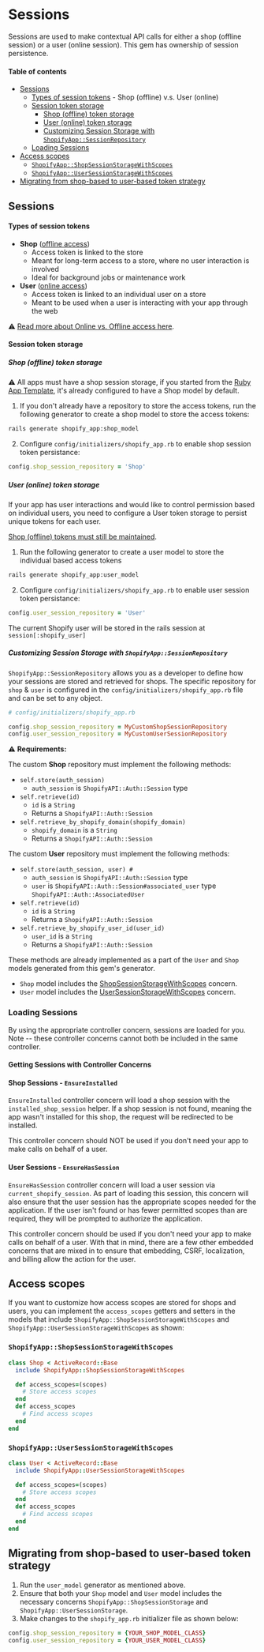 # Sessions

Sessions are used to make contextual API calls for either a shop (offline session) or a user (online session). This gem has ownership of session persistence.

#### Table of contents

- [Sessions](#sessions-2)
  - [Types of session tokens](#types-of-session-tokens) - Shop (offline) v.s. User (online)
  - [Session token storage](#session-token-storage)
      * [Shop (offline) token storage](#shop-(offline)-token-storage)
      * [User (online) token storage](#user-(online)-token-storage)
      * [Customizing Session Storage with `ShopifyApp::SessionRepository`](#customizing-session-storage-with-shopifyapp%3A%3Asessionrepository)
  * [Loading Sessions](#loading-sessions)
- [Access scopes](#access-scopes)
  * [`ShopifyApp::ShopSessionStorageWithScopes`](#shopifyappshopsessionstoragewithscopes)
  * [``ShopifyApp::UserSessionStorageWithScopes``](#shopifyappusersessionstoragewithscopes)
- [Migrating from shop-based to user-based token strategy](#migrating-from-shop-based-to-user-based-token-strategy)

## Sessions
#### Types of session tokens
- **Shop** ([offline access](https://shopify.dev/docs/apps/auth/oauth/access-modes#offline-access))
  - Access token is linked to the store
  - Meant for long-term access to a store, where no user interaction is involved
  - Ideal for background jobs or maintenance work
- **User** ([online access](https://shopify.dev/docs/apps/auth/oauth/access-modes#online-access))
  - Access token is linked to an individual user on a store
  - Meant to be used when a user is interacting with your app through the web

⚠️  [Read more about Online vs. Offline access here](https://shopify.dev/apps/auth/oauth/access-modes).

#### Session token storage
##### Shop (offline) token storage
⚠️ All apps must have a shop session storage, if you started from the [Ruby App Template](https://github.com/Shopify/shopify-app-template-ruby), it's already configured to have a Shop model by default.

1. If you don't already have a repository to store the access tokens, run the following generator to create a shop model to store the access tokens:

```sh
rails generate shopify_app:shop_model
```

2. Configure `config/initializers/shopify_app.rb` to enable shop session token persistance:

```ruby
config.shop_session_repository = 'Shop'
```

##### User (online) token storage
If your app has user interactions and would like to control permission based on individual users, you need to configure a User token storage to persist unique tokens for each user.

[Shop (offline) tokens must still be maintained](#shop-(offline)-token-storage).

1. Run the following generator to create a user model to store the individual based access tokens
```sh
rails generate shopify_app:user_model
```

2. Configure `config/initializers/shopify_app.rb` to enable user session token persistance:

```ruby
config.user_session_repository = 'User'
```

The current Shopify user will be stored in the rails session at `session[:shopify_user]`

##### Customizing Session Storage with `ShopifyApp::SessionRepository`

`ShopifyApp::SessionRepository` allows you as a developer to define how your sessions are stored and retrieved for shops. The specific repository for `shop` & `user` is configured in the `config/initializers/shopify_app.rb` file and can be set to any object.

```ruby
# config/initializers/shopify_app.rb

config.shop_session_repository = MyCustomShopSessionRepository
config.user_session_repository = MyCustomUserSessionRepository
```

⚠️  **Requirements:**

The custom **Shop** repository must implement the following methods:
- `self.store(auth_session)`
  - `auth_session` is `ShopifyAPI::Auth::Session` type
- `self.retrieve(id)`
  - `id` is a `String`
  - Returns a `ShopifyAPI::Auth::Session`
- `self.retrieve_by_shopify_domain(shopify_domain)`
  - `shopify_domain` is a `String`
  - Returns a `ShopifyAPI::Auth::Session`

The custom **User** repository must implement the following methods:
- `self.store(auth_session, user) #`
    - `auth_session` is `ShopifyAPI::Auth::Session` type
    - `user` is `ShopifyAPI::Auth::Session#associated_user` type `ShopifyAPI::Auth::AssociatedUser`
- `self.retrieve(id)`
  - `id` is a `String`
  - Returns a `ShopifyAPI::Auth::Session`
- `self.retrieve_by_shopify_user_id(user_id)`
  - `user_id` is a `String`
  - Returns a `ShopifyAPI::Auth::Session`

These methods are already implemented as a part of the `User` and `Shop` models generated from this gem's generator.
- `Shop` model includes the [ShopSessionStorageWithScopes](https://github.com/Shopify/shopify_app/blob/main/lib/shopify_app/session/shop_session_storage_with_scopes.rb) concern.
- `User` model includes the [UserSessionStorageWithScopes](https://github.com/Shopify/shopify_app/blob/main/lib/shopify_app/session/user_session_storage_with_scopes.rb) concern.

### Loading Sessions
By using the appropriate controller concern, sessions are loaded for you.  Note -- these controller concerns cannot both be included in the same controller.

#### Getting Sessions with Controller Concerns
#### Shop Sessions - `EnsureInstalled`
`EnsureInstalled` controller concern will load a shop session with the `installed_shop_session` helper. If a shop session is not found, meaning the app wasn't installed for this shop, the request will be redirected to be installed.

This controller concern should NOT be used if you don't need your app to make calls on behalf of a user.

#### User Sessions - `EnsureHasSession`
 `EnsureHasSession` controller concern will load a user session via `current_shopify_session`. As part of loading this session, this concern will also ensure that the user session has the appropriate scopes needed for the application. If the user isn't found or has fewer permitted scopes than are required, they will be prompted to authorize the application.

This controller concern should be used if you don't need your app to make calls on behalf of a user. With that in mind, there are a few other embedded concerns that are mixed in to ensure that embedding, CSRF, localization, and billing allow the action for the user.

## Access scopes

If you want to customize how access scopes are stored for shops and users, you can implement the `access_scopes` getters and setters in the models that include `ShopifyApp::ShopSessionStorageWithScopes` and `ShopifyApp::UserSessionStorageWithScopes` as shown:

### `ShopifyApp::ShopSessionStorageWithScopes`
```ruby
class Shop < ActiveRecord::Base
  include ShopifyApp::ShopSessionStorageWithScopes

  def access_scopes=(scopes)
    # Store access scopes
  end
  def access_scopes
    # Find access scopes
  end
end
```

### `ShopifyApp::UserSessionStorageWithScopes`
```ruby
class User < ActiveRecord::Base
  include ShopifyApp::UserSessionStorageWithScopes

  def access_scopes=(scopes)
    # Store access scopes
  end
  def access_scopes
    # Find access scopes
  end
end
```

## Migrating from shop-based to user-based token strategy

1. Run the `user_model` generator as mentioned above.
2. Ensure that both your `Shop` model and `User` model includes the necessary concerns `ShopifyApp::ShopSessionStorage` and `ShopifyApp::UserSessionStorage`.
3. Make changes to the `shopify_app.rb` initializer file as shown below:
```ruby
config.shop_session_repository = {YOUR_SHOP_MODEL_CLASS}
config.user_session_repository = {YOUR_USER_MODEL_CLASS}
```
